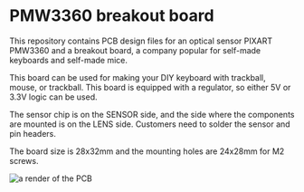 # PMW3360 breakout board

This repository contains PCB design files for an optical sensor PIXART PMW3360 and a breakout board, a company popular for self-made keyboards and self-made mice.

This board can be used for making your DIY keyboard with trackball, mouse, or trackball.
This board is equipped with a regulator, so either 5V or 3.3V logic can be used.

The sensor chip is on the SENSOR side, and the side where the components are mounted is on the LENS side. Customers need to solder the sensor and pin headers.

The board size is 28x32mm and the mounting holes are 24x28mm for M2 screws.

![a render of the PCB](PMW3360-breakout-render.png)
